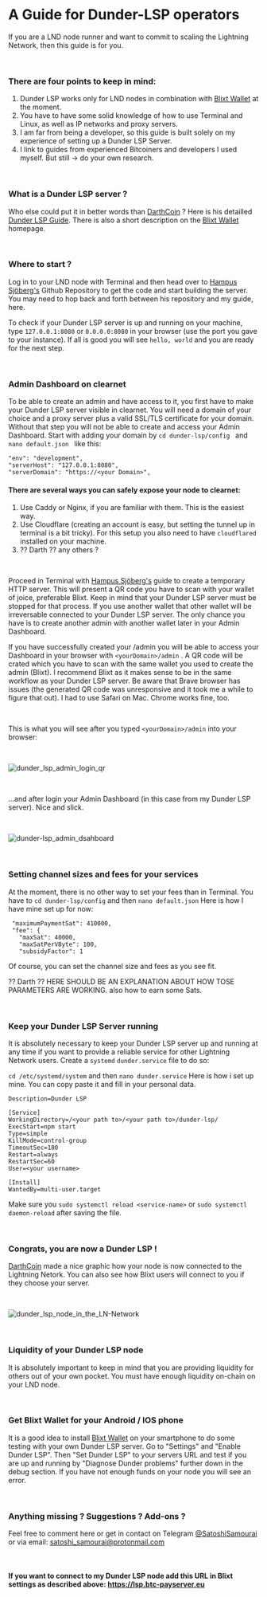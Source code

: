 # **A Guide for Dunder-LSP operators**

If you are a LND node runner and want to commit to scaling the Lightning Network, then this guide is for you.

&nbsp;

### There are four points to keep in mind: 
1) Dunder LSP works only for LND nodes in combination with [Blixt Wallet](https://blixtwallet.github.io/) at the moment.
2) You have to have some solid knowledge of how to use Terminal and Linux, as well as IP networks and proxy servers.
3) I am far from being a developer, so this guide is built solely on my experience of setting up a Dunder LSP Server.
4) I link to guides from experienced Bitcoiners and developers I used myself. But still -> do your own research.

&nbsp;

### What is a Dunder LSP server ?
Who else could put it in better words than [DarthCoin](https://darthcoin.substack.com/) ? Here is his detailled [Dunder LSP Guide](https://darthcoin.substack.com/p/dunder-lsp-and-lightning-box-provider). There is also a short description on the [Blixt Wallet](https://blixtwallet.github.io/) homepage.

&nbsp;

### Where to start ?
Log in to your LND node with Terminal and then head over to [Hampus Sjöberg's](https://github.com/hsjoberg/dunder-lsp) Github Repository to get the code and start building the server. You may need to hop back and forth between his repository and my guide, here.

To check if your Dunder LSP server is up and running on your machine, type ` 127.0.0.1:8080 ` or ` 0.0.0.0:8080 ` in your browser (use the port you gave to your instance). If all is good you will see ` hello, world ` and you are ready for the next step.

&nbsp;

### Admin Dashboard on clearnet
To be able to create an admin and have access to it, you first have to make your Dunder LSP server visible in clearnet. You will need a domain of your choice and a proxy server plus a valid SSL/TLS certificate for your domain.
Without that step you will not be able to create and access your Admin Dashboard. Start with adding your domain by `cd dunder-lsp/config ` and  `nano default.json `
like this:

```
"env": "development",
"serverHost": "127.0.0.1:8080",
"serverDomain": "https://<your Domain>",
```

#### There are several ways you can safely expose your node to clearnet:
1)  Use Caddy or Nginx, if you are familiar with them. This is the easiest way.
2)  Use Cloudflare (creating an account is easy, but setting the tunnel up in terminal is a bit tricky). For this setup you also need to have ` cloudflared ` installed on your machine.
4)  ?? Darth ?? any others ?

&nbsp;

Proceed in Terminal with [Hampus Sjöberg's](https://github.com/hsjoberg/dunder-lsp) guide to create a temporary HTTP server. This will present a QR code you have to scan with your wallet of joice, preferable Blixt. Keep in mind that your Dunder LSP server must be stopped for that process. If you use another wallet that other wallet will be irreversable connected to your Dunder LSP server. The only chance you have is to create another admin with another wallet later in your Admin Dashboard. 

If you have successfully created your /admin you will be able to access your Dashboard in your browser with ` <yourDomain>/admin ` . A QR code will be crated which you have to scan with the same wallet you used to create the admin (Blixt). I recommend Blixt as it makes sense to be in the same workflow as your Dunder LSP server. Be aware that Brave browser has issues (the generated QR code was unresponsive and it took me a while to figure that out). I had to use Safari on Mac. Chrome works fine, too.

&nbsp;

This is what you will see after you typed ` <yourDomain>/admin ` into your browser:

&nbsp;

![dunder_lsp_admin_login_qr](https://github.com/Satoshi-Samourai/dunder-lsp-operators-guide/assets/130285815/fec34e4d-ff42-4184-a1ab-d3a7dd77e697)

&nbsp;

...and after login your Admin Dashboard (in this case from my Dunder LSP server). Nice and slick.

&nbsp;

![dunder-lsp_admin_dsahboard](https://github.com/Satoshi-Samourai/dunder-lsp-operators-guide/assets/130285815/acb1e903-5dd6-4c0c-a9f8-bcf81bc0258c)

&nbsp;

### Setting channel sizes and fees for your services
At the moment, there is no other way to set your fees than in Terminal. You have to ` cd dunder-lsp/config ` and then ` nano default.json `
Here is how I have mine set up for now:

 ```"minimumPaymentMultiplier": 5,
  "maximumPaymentSat": 410000,
  "fee": {
    "maxSat": 40000,
    "maxSatPerVByte": 100,
    "subsidyFactor": 1
```

Of course, you can set the channel size and fees as you see fit.

?? Darth ?? HERE SHOULD BE AN EXPLANATION ABOUT HOW TOSE PARAMETERS ARE WORKING. also how to earn some Sats. 

&nbsp;

### Keep your Dunder LSP Server running
It is absolutely necessary to keep your Dunder LSP server up and running at any time if you want to provide a reliable service for other Lightning Network users. Create a ` systemd ` ` dunder.service ` file to do so:

` cd /etc/systemd/system ` and then ` nano dunder.service ` Here is how i set up mine. You can copy paste it and fill in your personal data.


```[Unit]
Description=Dunder LSP

[Service]
WorkingDirectory=/<your path to>/<your path to>/dunder-lsp/
ExecStart=npm start
Type=simple
KillMode=control-group
TimeoutSec=180
Restart=always
RestartSec=60
User=<your username>

[Install]
WantedBy=multi-user.target
```

Make sure you ` sudo systemctl reload <service-name> ` or ` sudo systemctl daemon-reload ` after saving the file.

&nbsp;

### Congrats, you are now a Dunder LSP !
[DarthCoin](https://darthcoin.substack.com/) made a nice graphic how your node is now connected to the Lightning Netork. You can also see how Blixt users will connect to you if they choose your server.

&nbsp;

![dunder_lsp_node_in_the_LN-Network](https://github.com/Satoshi-Samourai/dunder-lsp-operators-guide/assets/130285815/e2120d38-4e40-427f-a5dc-119b8ff8ce49)

&nbsp;

### Liquidity of your Dunder LSP node
It is absolutely important to keep in mind that you are providing liquidity for others out of your own pocket. You must have enough liquidity on-chain on your LND node.

&nbsp;

### Get Blixt Wallet for your Android / IOS phone
It is a good idea to install [Blixt Wallet](https://blixtwallet.github.io/) on your smartphone to do some testing with your own Dunder LSP server. Go to "Settings" and "Enable Dunder LSP". Then "Set Dunder LSP" to your servers URL and test if you are up and running by "Diagnose Dunder problems" further down in the debug section. If you have not enough funds on your node you will see an error.

&nbsp;

### Anything missing ? Suggestions ? Add-ons ?
Feel free to comment here or get in contact on Telegram [@SatoshiSamourai](https://t.me/SatoshiSamourai) or via email: satoshi_samourai@protonmail.com

&nbsp;

#### If you want to connect to my Dunder LSP node add this URL in Blixt settings as described above:  https://lsp.btc-payserver.eu
